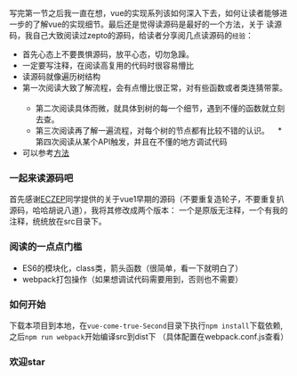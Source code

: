 写完第一节之后我一直在想，vue的实现系列该如何深入下去，如何让读者能够进一步的了解vue的实现细节。最后还是觉得读源码是最好的一个方法，关于
读源码，我自己大致阅读过zepto的源码，给读者分享阅几点读源码的`经验`：<br>
* 首先心态上不要畏惧源码，放平心态，切勿急躁。
* 一定要写注释，在阅读高复用的代码时很容易懵比
* 读源码就像遍历树结构
* 第一次阅读大致了解流程，会有点懵比很正常，对有些函数或者类连猜带蒙。    
    * 第二次阅读具体而微，就具体到树的每一个细节，遇到不懂的函数就立刻去查。
    * 第三次阅读再了解一遍流程，对每个树的节点都有比较不错的认识。
    * 第四次阅读从某个API触发，并且在不懂的地方调试代码<br>
* 可以参考[方法](http://blog.csdn.net/ilyfeng1314/article/details/7452326)
### 一起来读源码吧
首先感谢[ECZEP](https://github.com/ECIZEP)同学提供的关于vue1早期的源码（不要重复造轮子，不要重复扒源码，哈哈胡说八道），我将其修改成两个版本：
一个是原版无注释，一个有我的注释，统统放在src目录下。
### 阅读的一点点门槛
* ES6的模块化，class类，箭头函数（很简单，看一下就明白了）
* webpack打包操作（如果想调试代码需要用到，否则也不需要）
### 如何开始
下载本项目到本地，在`vue-come-true-Second`目录下执行`npm install`下载依赖,之后`npm run webpack`开始编译src到dist下
（具体配置在webpack.conf.js查看）
### 欢迎star
